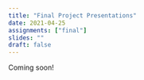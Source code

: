 ```yaml
---
title: "Final Project Presentations"
date: 2021-04-25
assignments: ["final"]
slides: ""
draft: false
---
```


Coming soon!
